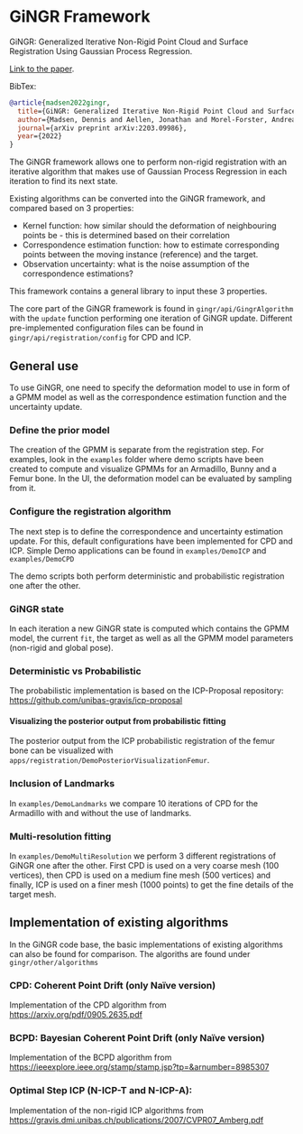 # GiNGR Framework
GiNGR: Generalized Iterative Non-Rigid Point Cloud and Surface Registration Using Gaussian Process Regression. 

[Link to the paper](https://arxiv.org/pdf/2203.09986.pdf).

BibTex:
```bibtex
@article{madsen2022gingr,
  title={GiNGR: Generalized Iterative Non-Rigid Point Cloud and Surface Registration Using Gaussian Process Regression},
  author={Madsen, Dennis and Aellen, Jonathan and Morel-Forster, Andreas and Vetter, Thomas and L{\"u}thi, Marcel},
  journal={arXiv preprint arXiv:2203.09986},
  year={2022}
}
```

The GiNGR framework allows one to perform non-rigid registration with an iterative algorithm that makes use of Gaussian Process Regression in each iteration to find its next state. 

Existing algorithms can be converted into the GiNGR framework, and compared based on 3 properties:
 
 - Kernel function: how similar should the deformation of neighbouring points be - this is determined based on their correlation
 - Correspondence estimation function: how to estimate corresponding points between the moving instance (reference) and the target.
 - Observation uncertainty: what is the noise assumption of the correspondence estimations?

This framework contains a general library to input these 3 properties. 

The core part of the GiNGR framework is found in `gingr/api/GingrAlgorithm` with the `update` function performing one iteration of GiNGR update.
Different pre-implemented configuration files can be found in `gingr/api/registration/config` for CPD and ICP.

## General use
To use GiNGR, one need to specify the deformation model to use in form of a GPMM model as well as the correspondence estimation function and the uncertainty update.
### Define the prior model
The creation of the GPMM is separate from the registration step. For examples, look in the `examples` folder where demo scripts have been created to compute and visualize GPMMs for an Armadillo, Bunny and a Femur bone. In the UI, the deformation model can be evaluated by sampling from it.
### Configure the registration algorithm
The next step is to define the correspondence and uncertainty estimation update. 
For this, default configurations have been implemented for CPD and ICP. 
Simple Demo applications can be found in `examples/DemoICP` and `examples/DemoCPD`

The demo scripts both perform deterministic and probabilistic registration one after the other. 

### GiNGR state
In each iteration a new GiNGR state is computed which contains the GPMM model, the current `fit`, the target as well as all the GPMM model parameters (non-rigid and global pose).

### Deterministic vs Probabilistic
The probabilistic implementation is based on the ICP-Proposal repository: https://github.com/unibas-gravis/icp-proposal
#### Visualizing the posterior output from probabilistic fitting
The posterior output from the ICP probabilistic registration of the femur bone can be visualized with `apps/registration/DemoPosteriorVisualizationFemur`.

### Inclusion of Landmarks
In `examples/DemoLandmarks` we compare 10 iterations of CPD for the Armadillo with and without the use of landmarks.

### Multi-resolution fitting
In `examples/DemoMultiResolution` we perform 3 different registrations of GiNGR one after the other. 
First CPD is used on a very coarse mesh (100 vertices), then CPD is used on a medium fine mesh (500 vertices) and finally, ICP is used on a finer mesh (1000 points) to get the fine details of the target mesh.


## Implementation of existing algorithms
In the GiNGR code base, the basic implementations of existing algorithms can also be found for comparison. The algoriths are found under `gingr/other/algorithms`
### CPD: Coherent Point Drift (only Naïve version)
Implementation of the CPD algorithm from https://arxiv.org/pdf/0905.2635.pdf
### BCPD: Bayesian Coherent Point Drift (only Naïve version)
Implementation of the BCPD algorithm from https://ieeexplore.ieee.org/stamp/stamp.jsp?tp=&arnumber=8985307
### Optimal Step ICP (N-ICP-T and N-ICP-A):
Implementation of the non-rigid ICP algorithms from https://gravis.dmi.unibas.ch/publications/2007/CVPR07_Amberg.pdf

